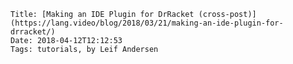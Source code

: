     Title: [Making an IDE Plugin for DrRacket (cross-post)](https://lang.video/blog/2018/03/21/making-an-ide-plugin-for-drracket/)
    Date: 2018-04-12T12:12:53
    Tags: tutorials, by Leif Andersen

